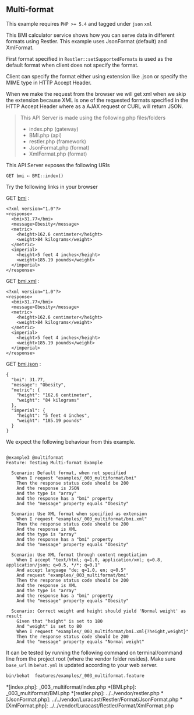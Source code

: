 ## Multi-format 

 This example requires `PHP >= 5.4` and tagged under `json` `xml`


This BMI calculator service shows how you can serve data in different
 formats using Restler. This example uses JsonFormat (default) and XmlFormat.

 First  format specified in `Restler::setSupportedFormats` is used as the
 default format when client does not specify the format.

 Client can specify the format either using  extension like .json or specify
 the MIME type in HTTP Accept Header.

 When we make the request from the browser we will get xml when we
 skip the extension because XML is one of the requested formats specified in
 the HTTP Accept Header where as a AJAX request or CURL will return JSON.

> This API Server is made using the following php files/folders
> 
> * index.php      (gateway)
> * BMI.php      (api)
> * restler.php      (framework)
> * JsonFormat.php      (format)
> * XmlFormat.php      (format)

This API Server exposes the following URIs

    GET bmi ⇠ BMI::index()






Try the following links in your browser

GET [bmi](index.php/bmi)
:    
~~~~~~~~~~~~~~~~~~~~~~~~~~~~~~~~
<?xml version="1.0"?>
<response>
  <bmi>31.77</bmi>
  <message>Obesity</message>
  <metric>
    <height>162.6 centimeter</height>
    <weight>84 kilograms</weight>
  </metric>
  <imperial>
    <height>5 feet 4 inches</height>
    <weight>185.19 pounds</weight>
  </imperial>
</response>
~~~~~~~~~~~~~~~~~~~~~~~~~~~~~~~~

GET [bmi.xml](index.php/bmi.xml)
:    
~~~~~~~~~~~~~~~~~~~~~~~~~~~~~~~~
<?xml version="1.0"?>
<response>
  <bmi>31.77</bmi>
  <message>Obesity</message>
  <metric>
    <height>162.6 centimeter</height>
    <weight>84 kilograms</weight>
  </metric>
  <imperial>
    <height>5 feet 4 inches</height>
    <weight>185.19 pounds</weight>
  </imperial>
</response>
~~~~~~~~~~~~~~~~~~~~~~~~~~~~~~~~

GET [bmi.json](index.php/bmi.json)
:    
~~~~~~~~~~~~~~~~~~~~~~~~~~~~~~~~
{
  "bmi": 31.77,
  "message": "Obesity",
  "metric": {
    "height": "162.6 centimeter",
    "weight": "84 kilograms"
  },
  "imperial": {
    "height": "5 feet 4 inches",
    "weight": "185.19 pounds"
  }
}
~~~~~~~~~~~~~~~~~~~~~~~~~~~~~~~~




We expect the following behaviour from this example.

```gherkin

@example3 @multiformat
Feature: Testing Multi-format Example

  Scenario: Default format, when not specified
    When I request "examples/_003_multiformat/bmi"
    Then the response status code should be 200
    And the response is JSON
    And the type is "array"
    And the response has a "bmi" property
    And the "message" property equals "Obesity"

  Scenario: Use XML format when specified as extension
    When I request "examples/_003_multiformat/bmi.xml"
    Then the response status code should be 200
    And the response is XML
    And the type is "array"
    And the response has a "bmi" property
    And the "message" property equals "Obesity"

  Scenario: Use XML format through content negotiation
    When I accept "text/html; q=1.0, application/xml; q=0.8, application/json; q=0.5, */*; q=0.1"
    And accept language "de; q=1.0, en; q=0.5"
    And request "examples/_003_multiformat/bmi"
    Then the response status code should be 200
    And the response is XML
    And the type is "array"
    And the response has a "bmi" property
    And the "message" property equals "Obesity"

  Scenario: Correct weight and height should yield 'Normal weight' as result
    Given that "height" is set to 180
    And "weight" is set to 80
    When I request "examples/_003_multiformat/bmi.xml{?height,weight}"
    Then the response status code should be 200
    And the "message" property equals "Normal weight"

```

It can be tested by running the following command on terminal/command line
from the project root (where the vendor folder resides). Make sure `base_url`
in `behat.yml` is updated according to your web server.

```bash
bin/behat  features/examples/_003_multiformat.feature
```



*[index.php]: _003_multiformat/index.php
*[BMI.php]: _003_multiformat/BMI.php
*[restler.php]: ../../vendor/restler.php
*[JsonFormat.php]: ../../vendor/Luracast/Restler/Format/JsonFormat.php
*[XmlFormat.php]: ../../vendor/Luracast/Restler/Format/XmlFormat.php

